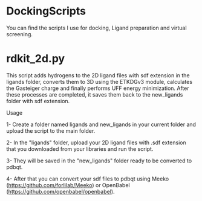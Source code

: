 # DockingScripts
You can find the scripts I use for docking, Ligand preparation and virtual screening.

# rdkit_2d.py

This script adds hydrogens to the 2D ligand files with sdf extension in the ligands folder, converts them to 3D using the ETKDGv3 module, calculates the Gasteiger charge and finally performs UFF energy minimization. After these processes are completed, it saves them back to the new_ligands folder with sdf extension.

Usage

1- Create a folder named ligands and new_ligands in your current folder and upload the script to the main folder. 

2- In the "ligands" folder, upload your 2D ligand files with .sdf extension that you downloaded from your libraries and run the script.

3- They will be saved in the "new_ligands" folder ready to be converted to pdbqt. 

4- After that you can convert your sdf files to pdbqt using Meeko (https://github.com/forlilab/Meeko) or OpenBabel (https://github.com/openbabel/openbabel).
